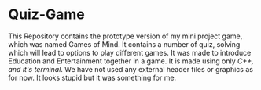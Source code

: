 # Quiz-Game
This Repository contains the prototype version of my mini project game, which was named Games of Mind.
It contains a number of quiz, solving which will lead to options to play different games.
It was made to introduce Education and Entertainment together in a game.
It is made using only *C++, and it's terminal*. We have not used any external header files or graphics as for now.
It looks stupid but it was something for me.
